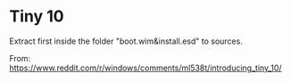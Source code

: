 # Tiny 10
Extract first inside the folder "boot.wim&install.esd" to sources.

From: https://www.reddit.com/r/windows/comments/ml538t/introducing_tiny_10/
